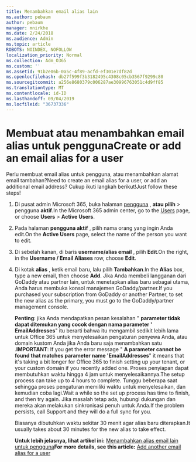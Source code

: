 ```yaml
---
title: Menambahkan email alias lain
ms.author: pebaum
author: pebaum
manager: mnirkhe
ms.date: 2/24/2018
ms.audience: Admin
ms.topic: article
ROBOTS: NOINDEX, NOFOLLOW
localization_priority: Normal
ms.collection: Adm_O365
ms.custom: ''
ms.assetid: 91b2e06b-0a5c-4f89-acfd-ef301e7df82d
ms.openlocfilehash: db27f599f3b3182495c4308c05cb3567f9299c80
ms.sourcegitcommit: a256e8680379c006287ae30996763051c4d9ff85
ms.translationtype: MT
ms.contentlocale: id-ID
ms.lasthandoff: 09/04/2019
ms.locfileid: "36737336"
---
```

# <a name="create-or-add-an-email-alias-for-a-user"></a><span data-ttu-id="08f50-102">Membuat atau menambahkan email alias untuk pengguna</span><span class="sxs-lookup"><span data-stu-id="08f50-102">Create or add an email alias for a user</span></span>

<span data-ttu-id="08f50-103">Perlu membuat email alias untuk pengguna, atau menambahkan alamat email tambahan?</span><span class="sxs-lookup"><span data-stu-id="08f50-103">Need to create an email alias for a user, or add an additional email address?</span></span> <span data-ttu-id="08f50-104">Cukup ikuti langkah berikut!</span><span class="sxs-lookup"><span data-stu-id="08f50-104">Just follow these steps!</span></span>
  
1. <span data-ttu-id="08f50-105">Di pusat admin Microsoft 365, buka halaman [pengguna](https://go.microsoft.com/fwlink/p/?linkid=834822) , **atau pilih** \> pengguna **aktif**.</span><span class="sxs-lookup"><span data-stu-id="08f50-105">In the Microsoft 365 admin center, go to the [Users](https://go.microsoft.com/fwlink/p/?linkid=834822) page, or choose **Users** \> **Active Users**.</span></span>
    
2. <span data-ttu-id="08f50-106">Pada halaman **pengguna aktif** , pilih nama orang yang ingin Anda edit.</span><span class="sxs-lookup"><span data-stu-id="08f50-106">On the **Active Users** page, select the name of the person you want to edit.</span></span> 
    
3. <span data-ttu-id="08f50-107">Di sebelah kanan, di baris **username/alias email** , pilih **Edit**.</span><span class="sxs-lookup"><span data-stu-id="08f50-107">On the right, in the **Username / Email Aliases** row, choose **Edit**.</span></span>
    
4. <span data-ttu-id="08f50-108">Di kotak **alias** , ketik email baru, lalu pilih **Tambahkan**.</span><span class="sxs-lookup"><span data-stu-id="08f50-108">In the **Alias** box, type a new email, then choose **Add**.</span></span> <span data-ttu-id="08f50-109">Jika Anda membeli langganan dari GoDaddy atau partner lain, untuk menetapkan alias baru sebagai utama, Anda harus membuka konsol manajemen GoDaddy/partner.</span><span class="sxs-lookup"><span data-stu-id="08f50-109">If you purchased your subscription from GoDaddy or another Partner, to set the new alias as the primary, you must go to the GoDaddy/partner management console.</span></span> 
    
    <span data-ttu-id="08f50-110">**Penting**: jika Anda mendapatkan pesan kesalahan " **parameter tidak dapat ditemukan yang cocok dengan nama parameter ' EmailAddresses**" itu berarti bahwa itu mengambil sedikit lebih lama untuk Office 365 untuk menyelesaikan pengaturan penyewa Anda, atau domain kustom Anda jika Anda baru saja menambahkan satu .</span><span class="sxs-lookup"><span data-stu-id="08f50-110">**IMPORTANT**: If you get the error message " **A parameter cannot be found that matches parameter name 'EmailAddresses**" it means that it's taking a bit longer for Office 365 to finish setting up your tenant, or your custom domain if you recently added one.</span></span> <span data-ttu-id="08f50-111">Proses penyiapan dapat membutuhkan waktu hingga 4 jam untuk menyelesaikannya.</span><span class="sxs-lookup"><span data-stu-id="08f50-111">The setup process can take up to 4 hours to complete.</span></span> <span data-ttu-id="08f50-112">Tunggu beberapa saat sehingga proses pengaturan memiliki waktu untuk menyelesaikan, dan kemudian coba lagi.</span><span class="sxs-lookup"><span data-stu-id="08f50-112">Wait a while so the set up process has time to finish, and then try again.</span></span> <span data-ttu-id="08f50-113">Jika masalah tetap ada, hubungi dukungan dan mereka akan melakukan sinkronisasi penuh untuk Anda.</span><span class="sxs-lookup"><span data-stu-id="08f50-113">If the problem persists, call Support and they will do a full sync for you.</span></span>
    
    <span data-ttu-id="08f50-114">Biasanya dibutuhkan waktu sekitar 30 menit agar alias baru diterapkan.</span><span class="sxs-lookup"><span data-stu-id="08f50-114">It usually takes about 30 minutes for the new alias to take effect.</span></span>
    
    <span data-ttu-id="08f50-115">**Untuk lebih jelasnya, lihat artikel ini:** [Menambahkan alias email lain untuk pengguna](https://docs.microsoft.com/office365/admin/email/add-another-email-alias-for-a-user)</span><span class="sxs-lookup"><span data-stu-id="08f50-115">**For more details, see this article:** [Add another email alias for a user](https://docs.microsoft.com/office365/admin/email/add-another-email-alias-for-a-user)</span></span>
    

